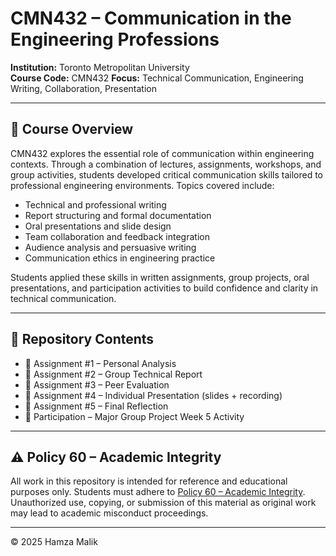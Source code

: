 # CMN432 – Communication in the Engineering Professions

**Institution:** Toronto Metropolitan University  
**Course Code:** CMN432 
**Focus:** Technical Communication, Engineering Writing, Collaboration, Presentation

---

## 📘 Course Overview

CMN432 explores the essential role of communication within engineering contexts. Through a combination of lectures, assignments, workshops, and group activities, students developed critical communication skills tailored to professional engineering environments. Topics covered include:

- Technical and professional writing  
- Report structuring and formal documentation  
- Oral presentations and slide design  
- Team collaboration and feedback integration  
- Audience analysis and persuasive writing  
- Communication ethics in engineering practice  

Students applied these skills in written assignments, group projects, oral presentations, and participation activities to build confidence and clarity in technical communication.

---

## 📁 Repository Contents

- 📄 Assignment #1 – Personal Analysis  
- 📄 Assignment #2 – Group Technical Report  
- 📄 Assignment #3 – Peer Evaluation  
- 📄 Assignment #4 – Individual Presentation (slides + recording)  
- 📄 Assignment #5 – Final Reflection  
- 📝 Participation – Major Group Project Week 5 Activity  

---

## ⚠️ Policy 60 – Academic Integrity

All work in this repository is intended for reference and educational purposes only. Students must adhere to [Policy 60 – Academic Integrity](https://www.torontomu.ca/senate/policies/pol60.pdf). Unauthorized use, copying, or submission of this material as original work may lead to academic misconduct proceedings.

---

© 2025 Hamza Malik 
